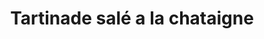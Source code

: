 ---
uuid: 08e1ba6c-df57-4f90-968b-79fd9b45e395
title: Tartinade salé a la chataigne
draft: false
layout: recettes
type: entree
categories:
  - Tartinade
regime:
  - vegetarien
  - sans-gluten
cuisson: Non
temperature: Froid
plate: 100
check: Oui
checkAlwaysOk: false
ingredients:
  legumes:
    - title: Echalote
      quantite: 750
      unit: grammes
    - title: Ail
      quantite: 10
      unit: gousse·s
  lof:
    - title: huile d'olive
      quantite: 250
      unit: ml
  frais:
    - title: Ricotta
      quantite: 1
      unit: Kg
  sucres:
    - title: Confiture de chataigne (sans sucre)
      quantite: 3.75
      unit: Kg
  autres: []
preparation: >-
  * Emincer très fin les échalottes, hacher l'ail et brasser tous les
  ingrédients ensemble à l'aide d'une spatule ou aux mains. La texture doit être
  épaisse.

  * Goûter et réajuster l'assaisonnement, sel, poivre, paprika, ail.
publishDate: 2024-05-18T16:05:00.000Z
---
